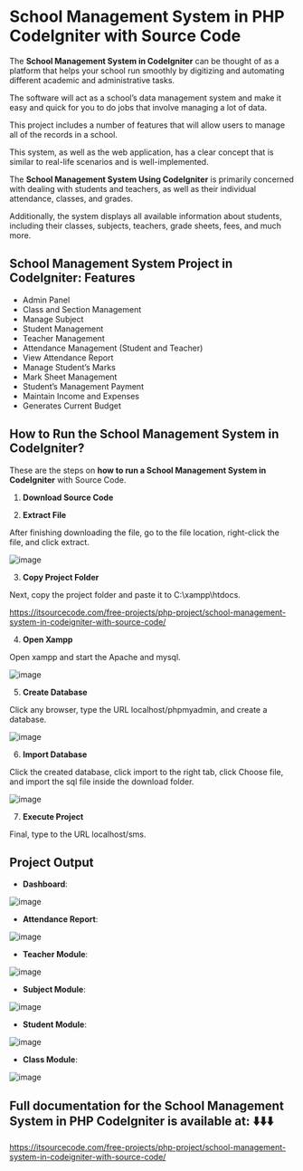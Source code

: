 # School Management System in PHP CodeIgniter with Source Code

The **School Management System in CodeIgniter** can be thought of as a platform that helps your school run smoothly by digitizing and automating different academic and administrative tasks.

The software will act as a school’s data management system and make it easy and quick for you to do jobs that involve managing a lot of data.

This project includes a number of features that will allow users to manage all of the records in a school. 

This system, as well as the web application, has a clear concept that is similar to real-life scenarios and is well-implemented.

The **School Management System Using CodeIgniter** is primarily concerned with dealing with students and teachers, as well as their individual attendance, classes, and grades.

Additionally, the system displays all available information about students, including their classes, subjects, teachers, grade sheets, fees, and much more.

## School Management System Project in CodeIgniter: Features

* Admin Panel
* Class and Section Management
* Manage Subject
* Student Management
* Teacher Management
* Attendance Management (Student and Teacher)
* View Attendance Report
* Manage Student’s Marks
* Mark Sheet Management
* Student’s Management Payment
* Maintain Income and Expenses
* Generates Current Budget

## How to Run the School Management System in CodeIgniter?

These are the steps on **how to run a School Management System in CodeIgniter** with Source Code.

1. **Download Source Code**

2. **Extract File**

After finishing downloading the file, go to the file location, right-click the file, and click extract.

![image](https://github.com/user-attachments/assets/3819cd4d-5bb4-4bc1-b932-c86276f3bd0e)

3. **Copy Project Folder**

Next, copy the project folder and paste it to C:\xampp\htdocs.

https://itsourcecode.com/free-projects/php-project/school-management-system-in-codeigniter-with-source-code/

4. **Open Xampp**

Open xampp and start the Apache and mysql.

![image](https://github.com/user-attachments/assets/54906a49-db55-4c21-af3e-1f2c01e93079)

5. **Create Database**

Click any browser, type the URL localhost/phpmyadmin, and create a database.

![image](https://github.com/user-attachments/assets/5e741e71-831b-4c2c-8f87-b496f6eb6515)

6. **Import Database**

Click the created database, click import to the right tab, click Choose file, and import the sql file inside the download folder.

![image](https://github.com/user-attachments/assets/e0624c72-4069-4369-8f5b-7cf3d241b0af)

7. **Execute Project**

Final, type to the URL localhost/sms.

## Project Output

* **Dashboard**:

![image](https://github.com/user-attachments/assets/d658ff0f-5721-427b-9e44-754676db4c74)

* **Attendance Report**:

![image](https://github.com/user-attachments/assets/0e3d1128-6e58-4910-81f3-94d85c6f99d9)

* **Teacher Module**:

![image](https://github.com/user-attachments/assets/3f961991-d27e-4a29-95c1-4ec805030dee)

* **Subject Module**:

![image](https://github.com/user-attachments/assets/c961aa8d-ce1a-4e56-b8fc-959c0b2cd143)

* **Student Module**:

![image](https://github.com/user-attachments/assets/e8a6bd48-9e5d-4bd6-9269-5516d54ca603)

* **Class Module**:

![image](https://github.com/user-attachments/assets/8613d8a7-a63a-4fc3-a2d9-33c548ccbc39)

## Full documentation for the School Management System in PHP CodeIgniter is available at: ⬇️⬇️⬇️

https://itsourcecode.com/free-projects/php-project/school-management-system-in-codeigniter-with-source-code/


